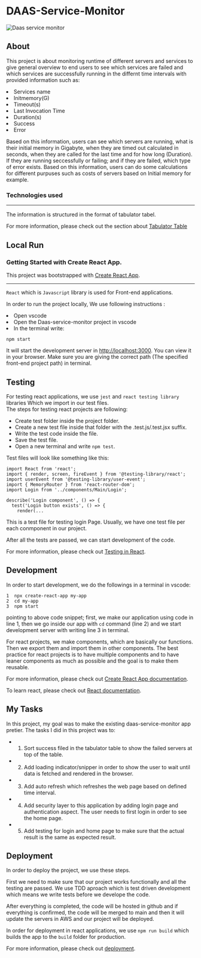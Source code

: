 # DAAS-Service-Monitor
![Daas service monitor](https://user-images.githubusercontent.com/120393053/234085000-f3917f20-e301-43f8-8156-1696adeb5cea.jpeg)

## About 

This project is about monitoring runtime of different servers and services to give general overview to end users to see which services are failed and which services are successfully running in the differnt time intervals with provided information such as: 

<li>
 Services name <br>
 <li>
 Initmemory(G) <br>
 <li>
Timeout(s) <br>
<li>
Last Invocation Time <br>
<li>
Duration(s) <br>
<li>
Success <br>
<li>
Error

Based on this information, users can see which servers are running, what is their initial memory in Gigabyte, when they are timed out calculated in seconds, when they are called for the last time and for how long (Duration). If they are running seccessfully or failing; and if they are failed, which type of error exists. Based on this information, users can do some calculations for different purpuses such as costs of servers based on Initial memory for example. 

### Technologies used <hr>

The information is structured in the format of tabulator tabel. 

For more information, please check out the section about [Tabulator Table](https://tabulator.info/)  

## Local Run 

### Getting Started with Create React App. 

This project was bootstrapped with [Create React App](https://github.com/facebook/create-react-app). <hr>

 `React` which is `Javascript` library is used for Front-end applications. 


In order to run the project locally, We use following instructions : <br>
<li>
 Open vscode <br>
 <li>
 Open the Daas-service-monitor project in vscode <br> 
<li>
 In the terminal write:  
 
 `npm start` 

 It will start the development server in [http://localhost:3000](http://localhost:3000). You can view it in your browser. Make sure you are giving the correct path (The specified front-end project path) in terminal.
  

## Testing 

For testing react applications, we use `jest` and `react testing library` libraries Which we import in our test files. <br>
The steps for testing react projects are following:

  - Create test folder inside the project folder.
  - Create a new test file inside that folder with the .test.js/.test.jsx suffix.
  - Write the test code inside the file.
  - Save the test file.
  - Open a new terminal and write `npm test`.
  
Test files will look like something like this: 

```
import React from 'react';
import { render, screen, fireEvent } from '@testing-library/react';
import userEvent from '@testing-library/user-event';
import { MemoryRouter } from 'react-router-dom';
import Login from '../components/Main/Login';

describe('Login component', () => {
  test('Login button exists', () => {
    render(...
```
This is a test file for testing login Page. Usually, we have one test file per each conmponent in our project. <br>

After all the tests are passed, we can start development of the code. 

For more information, please check out [Testing in React](https://testing-library.com/docs/react-testing-library/example-intro/).


## Development

In order to start development, we do the followings in a terminal in vscode:

```
1  npx create-react-app my-app
2  cd my-app
3  npm start
```
pointing to above code snippet; first, we make our application using code in line 1, then we go inside our app with `cd` command (line 2) and we start development server with writing line 3 in terminal.

For react projects, we make components, which are basically our functions. Then we export them and import them in other components. The best practice for react projects is to have multiple components and to have leaner components as much as possible and the goal is to make them reusable.

For more information, please check out [Create React App documentation](https://facebook.github.io/create-react-app/docs/getting-started).

To learn react, please check out [React documentation](https://reactjs.org/).


## My Tasks
In this project, my goal was to make the existing daas-service-monitor app pretier. The tasks I did in this project was to:

- 1. Sort success filed in the tabulator table to show the failed servers at top of the table.
- 2. Add loading indicator/snipper in order to show the user to wait until data is fetched and rendered in the browser.
- 3. Add auto refresh which refreshes the web page based on defined time interval. 
- 4. Add security layer to this application by adding login page and authentication aspect. The user needs to first login in order to see the home page. 
- 5. Add testing for login and home page to make sure that the actual result is the same as expected result. 


## Deployment 

In order to deploy the project, we use these steps. 

First we need to make sure that our project works functionally and all the testing are passed. We use TDD aproach which is test driven development which means we write tests before we develope the code.

After everything is completed, the code will be hosted in github and if everything is confirmed, the code will be merged to main and then it will update the servers in AWS and our project will be deployed. 

In order for deployment in react applications, we use `npm run build` which builds the app to the `build` folder for production. 

For more information, please check out [deployment](https://facebook.github.io/create-react-app/docs/deployment).


